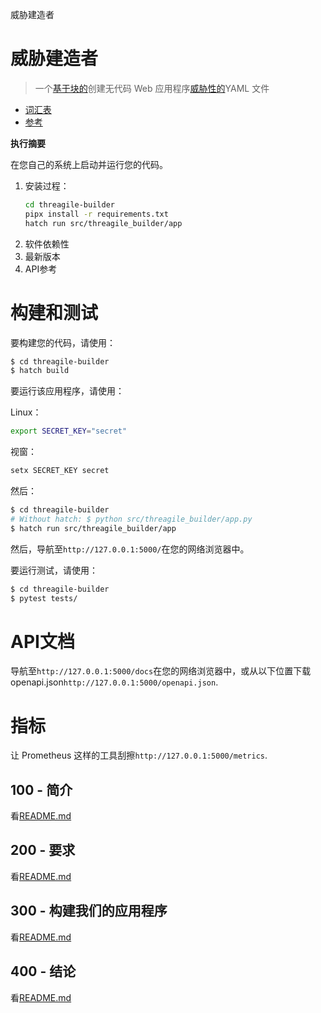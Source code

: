 威胁建造者

# 威胁建造者

> 一个[基于块的](https://developers.google.com/blockly)创建无代码 Web 应用程序[威胁性的](https://threagile.io)YAML 文件

-   [词汇表](./GLOSSARY.md)
-   [参考](./REFERENCES.md)

**执行摘要**

在您自己的系统上启动并运行您的代码。

1.  安装过程：
    ```bash
    cd threagile-builder
    pipx install -r requirements.txt
    hatch run src/threagile_builder/app
    ```
2.  软件依赖性
3.  最新版本
4.  API参考

# 构建和测试

要构建您的代码，请使用：

```bash
$ cd threagile-builder
$ hatch build
```

要运行该应用程序，请使用：

Linux：

```bash
export SECRET_KEY="secret"
```

视窗：

```bash
setx SECRET_KEY secret
```

然后：

```bash
$ cd threagile-builder
# Without hatch: $ python src/threagile_builder/app.py
$ hatch run src/threagile_builder/app
```

然后，导航至`http://127.0.0.1:5000/`在您的网络浏览器中。

要运行测试，请使用：

```bash
$ cd threagile-builder
$ pytest tests/
```

# API文档

导航至`http://127.0.0.1:5000/docs`在您的网络浏览器中，或从以下位置下载 openapi.json`http://127.0.0.1:5000/openapi.json`.

# 指标

让 Prometheus 这样的工具刮擦`http://127.0.0.1:5000/metrics`.

## 100 - 简介

看[README.md](./100/README.md)

## 200 - 要求

看[README.md](./200/README.md)

## 300 - 构建我们的应用程序

看[README.md](./300/README.md)

## 400 - 结论

看[README.md](./400/README.md)

